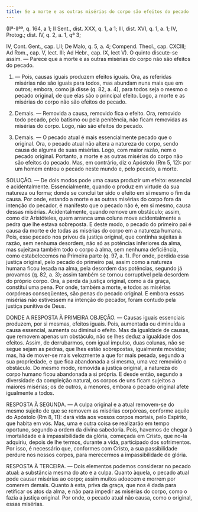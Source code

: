 ```yaml
---
title: Se a morte e as outras misérias do corpo são efeitos do pecado
---
```


(IIª-IIªª, q. 164, a 1; II Sent., dist. XXX, q. 1, a 1; III, dist. XVI, q. 1, a. 1; IV, Protog.; dist. IV, q. 2, a. 1, qª 3; 

IV, Cont. Gent., cap. LII; De Malo, q. 5, a. 4; Compend. Theol., cap. CXCIII; Ad Rom., cap. V, lect. III; Ad Hebr., cap. IX, lect V).
  O quinto discute-se assim. — Parece que a morte e as outras misérias do corpo não são efeitos do pecado.  

1. — Pois, causas iguais produzem efeitos iguais. Ora, as referidas misérias não são iguais para todos, mas abundam nuns mais que em outros; embora, como já disse (q. 82, a. 4), para todos seja o mesmo o pecado original, de que elas são o principal efeito. Logo, a morte e as misérias do corpo não são efeitos do pecado.  

2. Demais. — Removida a causa, removido fica o efeito. Ora, removido todo pecado, pelo batismo ou pela penitência, não ficam removidas as misérias do corpo. Logo, não são efeitos do pecado.  

3. Demais. — O pecado atual é mais essencialmente pecado que o original. Ora, o pecado atual não altera a natureza do corpo, sendo causa de alguma de suas misérias. Logo, com maior razão, nem o pecado original. Portanto, a morte e as outras misérias do corpo não são efeitos do pecado.  Mas, em contrário, diz o Apóstolo (Rm 5, 12): por um homem entrou o pecado neste mundo e, pelo pecado, a morte.  

SOLUÇÃO. — De dois modos pode uma causa produzir um efeito: essencial e acidentalmente. Essencialmente, quando o produz em virtude da sua natureza ou forma; donde se conclui ter sido o efeito em si mesmo o fim da causa. Por onde, estando a morte e as outras misérias do corpo fora da intenção do pecador, é manifesto que o pecado não é, em si mesmo, causa dessas misérias.  Acidentalmente, quando remove um obstáculo; assim, como diz Aristóteles, quem arranca uma coluna move acidentalmente a pedra que lhe estava sobreposta. E deste modo, o pecado do primeiro pai é causa da morte e de todas as misérias do corpo em a natureza humana. Pois, esse pecado nos privou da justiça original, que continha sujeitas à razão, sem nenhuma desordem, não só as potências inferiores da alma, mas sujeitava também todo o corpo à alma, sem nenhuma deficiência, como estabelecemos na Primeira parte (q. 97, a. 1). Por onde, perdida essa justiça original, pelo pecado do primeiro pai, assim como a natureza humana ficou lesada na alma, pela desordem das potências, segundo já provamos (q. 82, a. 3); assim também se tornou corruptível pela desordem do próprio corpo.  Ora, a perda da justiça original, como a da graça, constitui uma pena. Por onde, também a morte, e todos as misérias corpóreas conseqüentes, são penas do pecado original. E embora essas misérias não estivessem na intenção do pecador, foram contudo pela justiça punitiva de Deus. 

DONDE A RESPOSTA À PRIMEIRA OBJEÇÃO. — Causas iguais essenciais produzem, por si mesmas, efeitos iguais. Pois, aumentada ou diminuída a causa essencial, aumenta ou diminui o efeito. Mas da igualdade de causas, que removem apenas um obstáculo, não se lhes deduz a igualdade dos efeitos. Assim, de derrubarmos, com igual impulso, duas colunas, não se segue sejam as pedras, que lhes estão sobrepostas, igualmente movidas; mas, há de mover-se mais velozmente a que for mais pesada, segundo a sua propriedade, e que fica abandonada a si mesma, uma vez removido o obstáculo. Do mesmo modo, removida a justiça original, a natureza do corpo humano ficou abandonada a si própria. E desde então, segundo a diversidade da compleição natural, os corpos de uns ficam sujeitos a maiores misérias; os de outros, a menores, embora o pecado original afete igualmente a todos.  

RESPOSTA À SEGUNDA. — A culpa original e a atual removem-se do mesmo sujeito de que se removem as misérias corpóreas, conforme aquilo do Apóstolo (Rm 8, 11): dará vida aos vossos corpos mortais, pelo Espírito, que habita em vós. Mas, uma e outra coisa se realizarão em tempo oportuno, segundo a ordem da divina sabedoria. Pois, havemos de chegar à imortalidade e à impassibilidade da glória, começada em Cristo, que no-la adquiriu, depois de lhe termos, durante a vida, participado dos sofrimentos. Por isso, é necessário que, conformes com Cristo, a sua passibilidade perdure nos nossos corpos, para merecermos a impassibilidade de glória.  

RESPOSTA À TERCEIRA. — Dois elementos podemos considerar no pecado atual: a substância mesma do ato e a culpa. Quanto àquela, o pecado atual pode causar misérias ao corpo; assim muitos adoecem e morrem por comerem demais. Quanto à esta, priva da graça, que nos é dada para retificar os atos da alma, e não para impedir as misérias do corpo, como o fazia a justiça original. Por onde, o pecado atual não causa, como o original, essas misérias.